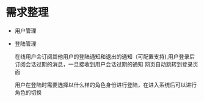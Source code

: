 # 需求整理

- 用户管理

- 登陆管理

    在线用户会订阅其他用户的登陆通知和退出的通知（可配置支持),用户登录后订阅会话过期的消息，一旦接收到用户会话过期的通知
    网页自动跳转到登录页面
    
    用户在登陆时需要选择以什么样的角色身份进行登陆，在进入系统后可以进行角色的切换